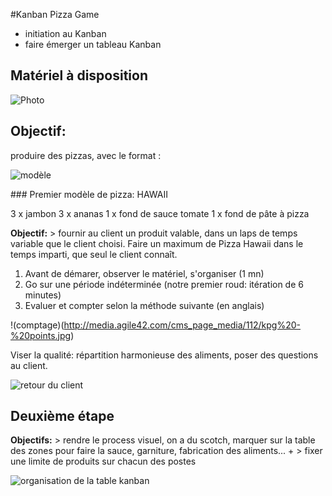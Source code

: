 #Kanban Pizza Game

* initiation au Kanban
* faire émerger un tableau Kanban

## Matériel à disposition

![Photo](http://media.agile42.com/cms_page_media/112/kpg%20-%20materials.jpg)

## Objectif: 

produire des pizzas, avec le format : 

![modèle](http://blog.myscrumhalf.com/wp-content/uploads/2014/06/photo-2-286x300.jpg)

### Premier modèle de pizza: HAWAII

3 x jambon
3 x ananas
1 x fond de sauce tomate
1 x fond de pâte à pizza

**Objectif:** > fournir au client un produit valable, dans un laps de temps variable que le client choisi. Faire un maximum de Pizza Hawaii dans le temps imparti, que seul le client connaît. 

1. Avant de démarer, observer le matériel, s'organiser (1 mn)
2. Go sur une période indéterminée (notre premier roud: itération de 6 minutes)
3. Evaluer et compter selon la méthode suivante (en anglais)

!(comptage)(http://media.agile42.com/cms_page_media/112/kpg%20-%20points.jpg)

Viser la qualité: répartition harmonieuse des aliments, poser des questions au client. 

![retour du client](https://igcdn-photos-a-a.akamaihd.net/hphotos-ak-xaf1/t51.2885-15/11024370_865344613511448_918614347_n.jpg)

## Deuxième étape

**Objectifs:** > rendre le process visuel, on a du scotch, marquer sur la table des zones pour faire la sauce, garniture, fabrication des aliments...  + > fixer une limite de produits sur chacun des postes

![organisation de la table kanban](http://blog.myscrumhalf.com/wp-content/uploads/2014/06/photo1-300x225.jpg)








